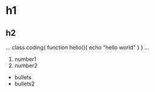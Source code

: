# h1
## h2
...
 class coding{
    function hello(){
        echo "hello world"
    }
 }
...
1. number1
2. number2
- bullets
- bullets2